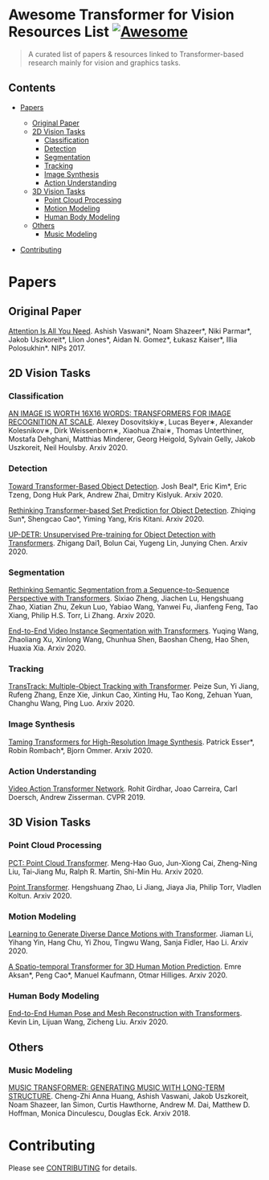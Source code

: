 
# Awesome Transformer for Vision Resources List [![Awesome](https://cdn.rawgit.com/sindresorhus/awesome/d7305f38d29fed78fa85652e3a63e154dd8e8829/media/badge.svg)](https://github.com/sindresorhus/awesome)

> A curated list of papers & resources linked to Transformer-based research mainly for vision and graphics tasks.

## Contents

- [Papers](#papers)
	- [Original Paper](#papers-ori)
	- [2D Vision Tasks](#papers-2d)
		- [Classification](#papers-classification)
		- [Detection](#papers-detection)
		- [Segmentation](#papers-segmentation)
		- [Tracking](#papers-tracking)
		- [Image Synthesis](#papers-image-synthesis)
		- [Action Understanding](#papers-action)
	- [3D Vision Tasks](#papers-3d)
		- [Point Cloud Processing](#papers-point-cloud)
		- [Motion Modeling](#papers-motion)
		- [Human Body Modeling](#papers-body)
	- [Others](#papers-others)
		- [Music Modeling](#papers-music)

- [Contributing](#contributing)


<a name="papers"></a>
# Papers

<a name="papers-ori"></a>
## Original Paper

[Attention Is All You Need](https://papers.nips.cc/paper/2017/file/3f5ee243547dee91fbd053c1c4a845aa-Paper.pdf). Ashish Vaswani*, Noam Shazeer*, Niki Parmar*, Jakob Uszkoreit*, Llion Jones*, Aidan N. Gomez*, Łukasz Kaiser*, Illia Polosukhin*. NIPs 2017.

<a name="papers-2d"></a>
## 2D Vision Tasks

<a name="papers-classification"></a>
### Classification

[AN IMAGE IS WORTH 16X16 WORDS: TRANSFORMERS FOR IMAGE RECOGNITION AT SCALE](https://arxiv.org/pdf/2010.11929.pdf). Alexey Dosovitskiy∗, Lucas Beyer∗, Alexander Kolesnikov∗, Dirk Weissenborn∗, Xiaohua Zhai∗, Thomas Unterthiner, Mostafa Dehghani, Matthias Minderer, Georg Heigold, Sylvain Gelly, Jakob Uszkoreit, Neil Houlsby. Arxiv 2020. 

<a name="papers-detection"></a>
### Detection

[Toward Transformer-Based Object Detection](https://arxiv.org/pdf/2012.09958.pdf). Josh Beal*, Eric Kim*, Eric Tzeng, Dong Huk Park, Andrew Zhai, Dmitry Kislyuk. Arxiv 2020.

[Rethinking Transformer-based Set Prediction for Object Detection](https://arxiv.org/pdf/2011.10881.pdf). Zhiqing Sun*, Shengcao Cao*, Yiming Yang, Kris Kitani. Arxiv 2020.

[UP-DETR: Unsupervised Pre-training for Object Detection with Transformers](https://arxiv.org/pdf/2011.09094.pdf). Zhigang Dai1, Bolun Cai, Yugeng Lin, Junying Chen. Arxiv 2020.

<a name="papers-segmentation"></a>
### Segmentation

[Rethinking Semantic Segmentation from a Sequence-to-Sequence Perspective with Transformers](https://arxiv.org/pdf/2012.15840.pdf). Sixiao Zheng, Jiachen Lu, Hengshuang Zhao, Xiatian Zhu, Zekun Luo, Yabiao Wang, Yanwei Fu, Jianfeng Feng, Tao Xiang, Philip H.S. Torr, Li Zhang. Arxiv 2020.

[End-to-End Video Instance Segmentation with Transformers](https://arxiv.org/pdf/2011.14503.pdf). Yuqing Wang, Zhaoliang Xu, Xinlong Wang, Chunhua Shen, Baoshan Cheng, Hao Shen, Huaxia Xia. Arxiv 2020.

<a name="papers-tracking"></a>
### Tracking 

[TransTrack: Multiple-Object Tracking with Transformer](https://arxiv.org/pdf/2012.15460.pdf). Peize Sun, Yi Jiang, Rufeng Zhang, Enze Xie, Jinkun Cao, Xinting Hu, Tao Kong, Zehuan Yuan, Changhu Wang, Ping Luo. Arxiv 2020.

<a name="papers-image-synthesis"></a>
### Image Synthesis

[Taming Transformers for High-Resolution Image Synthesis](https://arxiv.org/pdf/2012.09841.pdf). Patrick Esser*, Robin Rombach*, Bjorn Ommer. Arxiv 2020.

<a name="papers-action"></a>
### Action Understanding

[Video Action Transformer Network](https://arxiv.org/pdf/1812.02707.pdf). Rohit Girdhar, Joao Carreira, Carl Doersch, Andrew Zisserman. CVPR 2019.


<a name="papers-3d"></a>
## 3D Vision Tasks

<a name="papers-point-cloud"></a>
### Point Cloud Processing

[PCT: Point Cloud Transformer](https://arxiv.org/pdf/2012.09688.pdf). Meng-Hao Guo, Jun-Xiong Cai, Zheng-Ning Liu, Tai-Jiang Mu, Ralph R. Martin, Shi-Min Hu. Arxiv 2020.

[Point Transformer](https://arxiv.org/pdf/2012.09164.pdf). Hengshuang Zhao, Li Jiang, Jiaya Jia, Philip Torr, Vladlen Koltun. Arxiv 2020.

<a name="papers-motion"></a>
### Motion Modeling

[Learning to Generate Diverse Dance Motions with Transformer](https://arxiv.org/pdf/2008.08171.pdf). Jiaman Li, Yihang Yin, Hang Chu, Yi Zhou, Tingwu Wang, Sanja Fidler, Hao Li. Arxiv 2020.

[A Spatio-temporal Transformer for 3D Human Motion Prediction](https://arxiv.org/pdf/2004.08692.pdf). Emre Aksan*, Peng Cao*, Manuel Kaufmann, Otmar Hilliges. Arxiv 2020.

<a name="papers-body"></a>
### Human Body Modeling

[End-to-End Human Pose and Mesh Reconstruction with Transformers](https://arxiv.org/pdf/2012.09760.pdf). Kevin Lin, Lijuan Wang, Zicheng Liu. Arxiv 2020.

<a name="papers-others"></a>
## Others

<a name="papers-music"></a>
### Music Modeling

[MUSIC TRANSFORMER: GENERATING MUSIC WITH LONG-TERM STRUCTURE](https://arxiv.org/pdf/1809.04281.pdf). Cheng-Zhi Anna Huang, Ashish Vaswani, Jakob Uszkoreit, Noam Shazeer, Ian Simon, Curtis Hawthorne, Andrew M. Dai, Matthew D. Hoffman, Monica Dinculescu, Douglas Eck. Arxiv 2018. 

# Contributing
Please see [CONTRIBUTING](https://github.com/openMVG/awesome_3DReconstruction_list/blob/master/contributing.md) for details.
